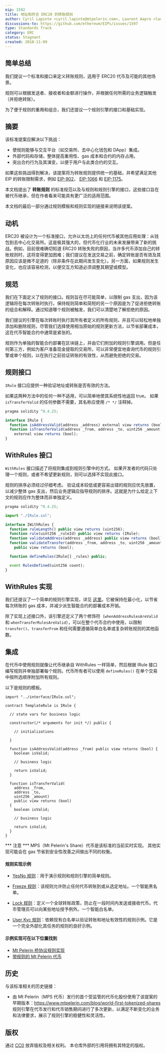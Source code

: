 ```yaml
---
eip: 1592
title: 地址和符合 ERC20 的转账规则
author: Cyril Lapinte <cyril.lapinte@mtpelerin.com>, Laurent Aapro <laurent.aapro@mtpelerin.com>
discussions-to: https://github.com/ethereum/EIPs/issues/1597
type: Standards Track
category: ERC
status: Stagnant
created: 2018-11-09
---
```


## 简单总结

我们提议一个标准和接口来定义转账规则，适用于 ERC20 代币及可能的其他场景。

规则可以根据发送者、接收者和金额进行操作，并根据任何所需的业务逻辑触发（并拒绝转账）。

为了便于规则的重用和组合，我们还提议一个规则引擎的接口和基础实现。

## 摘要

该标准提案应解决以下挑战：
- 使规则能够与交互平台（如交易所、去中心化钱包和 DApp）集成。
- 外部代码和存储，整体提高重用性、gas 成本和合约的内存占用。
- 突出合约行为及其演变，以便于用户与此类合约的交互。

如果这些挑战得到解决，该提案将为转账规则提供统一的基础，并希望满足其他 EIP 的转账限制需求，例如 
[EIP-902](./eip-902.md)， 
[EIP-1066](./eip-1066.md)
和 [EIP-1175](./eip-1175.md)。

本文档提出了 **转账规则** 的标准规范以及与规则和规则引擎的接口，这些接口旨在被代币继承，但在作者看来可能具有更广泛的适用范围。

本文档的最后一部分通过规则模板和规则实现的链接来说明该提案。

## 动机

ERC20 被设计为一个标准接口，允许以太坊上的任何代币被其他应用处理：从钱包到去中心化交易所。这是极其强大的，但代币化行业的未来发展带来了新的挑战。例如，目前很难确切知道 ERC20 转账失败的原因，当许多代币添加自己的转账规则时，这将变得更加困难；我们提议在发送交易之前，确定转账是否有效及其原因应该是微不足道的（除非条件在此期间发生变化）。另一方面，如果规则发生变化，也应该容易检测，以便交互方知道必须调整其期望或模型。

## 规范

我们在下面定义了规则的接口。规则旨在尽可能简单，以限制 gas 支出，因为该逻辑将在每次转账时执行。保持规则简单和简短的另一个原因是为了促进拒绝转账的组合和解释。通过知道哪个规则被触发，我们可以清楚地了解拒绝的原因。

我们提议的引擎在每次转账时执行其所有者定义的所有规则，并且可以轻松地单独添加和删除规则，尽管我们选择使用相当原始的规则更新方法，以节省部署成本，这在代币智能合约中通常是紧张的。

规则作为单独的智能合约部署在区块链上，并由它们附加的规则引擎调用。但是任何第三方，例如为客户准备现金提取的交易所，可以非常便宜地查询代币的规则引擎或单个规则，以在执行之前验证转账的有效性，从而避免拒绝的交易。

## 规则接口

`IRule` 接口应提供一种验证地址或转账是否有效的方法。

如果这两种方法中的任何一种不适用，可以简单地使其系统性地返回 true。
如果 `isTransferValid` 的任何参数不需要，其名称应使用 `/* */` 注释掉。

```js
pragma solidity ^0.4.25;

interface IRule {
  function isAddressValid(address _address) external view returns (bool);
  function isTransferValid(address _from, address _to, uint256 _amount)
    external view returns (bool);
}
```

## WithRules 接口

`WithRules` 接口描述了将规则集成到规则引擎中的方式。
如果开发者的代码只处理一个规则，或者不希望更新规则，则可以选择不实现此接口。

规则的排序必须经过仔细考虑。
验证成本较低或更容易出错的规则应优先放置，以减少整体 gas 支出，然后业务逻辑应指导规则的排序。这就是为什么给定上下文的规则应作为整体而非单独定义。

```js
pragma solidity ^0.4.25;

import "./IRule.sol";

interface IWithRules {
  function ruleLength() public view returns (uint256);
  function rule(uint256 _ruleId) public view returns (IRule);
  function validateAddress(address _address) public view returns (bool);
  function validateTransfer(address _from, address _to, uint256 _amount)
    public view returns (bool);

  function defineRules(IRule[] _rules) public;

  event RulesDefined(uint256 count);
}
```

## WithRules 实现

我们还提议了一个简单的规则引擎实现，详见 [这里](https://github.com/MtPelerin/MtPelerin-protocol/blob/master/contracts/rule/WithRules.sol)。它被保持在最小化，以节省每次转账的 gas 成本，并减少派生智能合约的部署成本开销。

除了实现上述接口外，该引擎还定义了两个修饰符（`whenAddressRulesAreValid` 和 `whenTransferRulesAreValid`），可以在整个代币合约中使用，以限制 `transfer()`、`transferFrom` 和任何需要遵循简单白名单或复杂转账规则的其他函数。

## 集成

在代币中使用规则就像让代币继承自 WithRules 一样简单，然后根据 IRule 接口编写规则并单独部署每个规则。代币所有者可以使用 `defineRules()` 在单个交易中按所选顺序附加所有规则。

以下是规则的模板。

```solidity
import "../interface/IRule.sol";

contract TemplateRule is IRule {
  
  // state vars for business logic

  constructor(/* arguments for init */) public {

    // initializations

  }

  function isAddressValid(address _from) public view returns (bool) {
    boolean isValid;

    // business logic 

    return isValid;
  }

  function isTransferValid(
    address _from,
    address _to,
    uint256 _amount)
    public view returns (bool)
  {
    boolean isValid;

    // business logic 

    return isValid;
  }
}
```

*** 注意 ***
MPS（Mt Pelerin's Share）代币是该标准的当前实时实现。
其他实现可能会在 gas 节省到安全性改善之间做出不同的权衡。

#### 规则实现示例

- [YesNo 规则](https://github.com/MtPelerin/MtPelerin-protocol/tree/master/contracts/rule/YesNoRule.sol)：用于演示规则和规则引擎的简单规则。

- [Freeze 规则](https://github.com/MtPelerin/MtPelerin-protocol/tree/master/contracts/rule/FreezeRule.sol)：该规则允许防止任何代币转账到或从选定地址。一个智能黑名单。

- [Lock 规则](https://github.com/MtPelerin/MtPelerin-protocol/tree/master/contracts/rule/LockRule.sol)：定义一个全球转账政策，防止在一段时间内发送或接收代币。代币管理员可以向某些地址授予例外。一个智能白名单。

- [User Kyc 规则](https://github.com/MtPelerin/MtPelerin-protocol/tree/master/contracts/rule/UserKycRule.sol)：依赖现有白名单以验证转账和地址有效性的规则示例。它是一个完全外部化其任务的规则的良好示例。

#### 示例实现可在以下位置找到
- [Mt Pelerin 桥协议规则实现](https://github.com/MtPelerin/MtPelerin-protocol/tree/master/contracts/rule)
- [带规则的 Mt Pelerin 代币](https://github.com/MtPelerin/MtPelerin-protocol/blob/master/contracts/token/component/TokenWithRules.sol)

## 历史

与该标准相关的历史链接：

- 由 Mt Pelerin（MPS 代币）发行的首个受监管的代币化股份使用了该提案的早期版本：https://www.mtpelerin.com/blog/world-first-tokenized-shares
规则引擎在代币发行和代币销售期间进行了多次更新，以满足不断变化的业务和法律要求，展示了规则引擎的稳健性和灵活性。
## 版权
通过 [CC0](../LICENSE.md) 放弃版权及相关权利。
本仓库外部的引用将拥有其特定的版权。